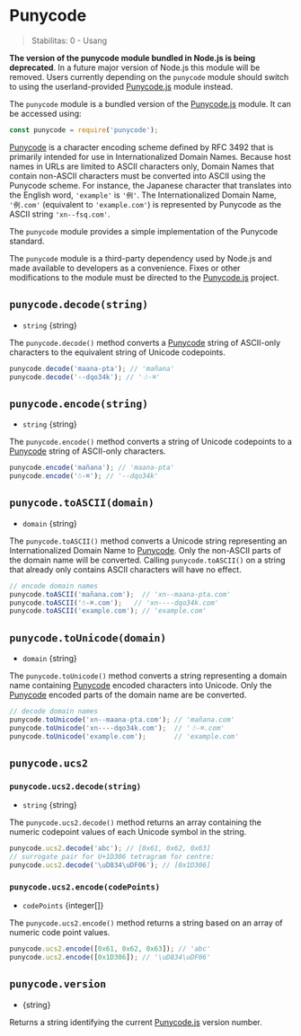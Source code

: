 # Punycode
<!-- YAML
changes:
  - version: v7.0.0
    pr-url: https://github.com/nodejs/node/pull/7941
    description: Accessing this module will now emit a deprecation warning.
-->

<!--introduced_in=v0.10.0-->

> Stabilitas: 0 - Usang

**The version of the punycode module bundled in Node.js is being deprecated**. In a future major version of Node.js this module will be removed. Users currently depending on the `punycode` module should switch to using the userland-provided [Punycode.js](https://github.com/bestiejs/punycode.js) module instead.

The `punycode` module is a bundled version of the [Punycode.js](https://github.com/bestiejs/punycode.js) module. It can be accessed using:

```js
const punycode = require('punycode');
```

[Punycode](https://tools.ietf.org/html/rfc3492) is a character encoding scheme defined by RFC 3492 that is primarily intended for use in Internationalized Domain Names. Because host names in URLs are limited to ASCII characters only, Domain Names that contain non-ASCII characters must be converted into ASCII using the Punycode scheme. For instance, the Japanese character that translates into the English word, `'example'` is `'例'`. The Internationalized Domain Name, `'例.com'` (equivalent to `'example.com'`) is represented by Punycode as the ASCII string `'xn--fsq.com'`.

The `punycode` module provides a simple implementation of the Punycode standard.

The `punycode` module is a third-party dependency used by Node.js and made available to developers as a convenience. Fixes or other modifications to the module must be directed to the [Punycode.js](https://github.com/bestiejs/punycode.js) project.

## `punycode.decode(string)`
<!-- YAML
added: v0.5.1
-->

* `string` {string}

The `punycode.decode()` method converts a [Punycode](https://tools.ietf.org/html/rfc3492) string of ASCII-only characters to the equivalent string of Unicode codepoints.

```js
punycode.decode('maana-pta'); // 'mañana'
punycode.decode('--dqo34k'); // '☃-⌘'
```

## `punycode.encode(string)`
<!-- YAML
added: v0.5.1
-->

* `string` {string}

The `punycode.encode()` method converts a string of Unicode codepoints to a [Punycode](https://tools.ietf.org/html/rfc3492) string of ASCII-only characters.

```js
punycode.encode('mañana'); // 'maana-pta'
punycode.encode('☃-⌘'); // '--dqo34k'
```

## `punycode.toASCII(domain)`
<!-- YAML
added: v0.6.1
-->

* `domain` {string}

The `punycode.toASCII()` method converts a Unicode string representing an Internationalized Domain Name to [Punycode](https://tools.ietf.org/html/rfc3492). Only the non-ASCII parts of the domain name will be converted. Calling `punycode.toASCII()` on a string that already only contains ASCII characters will have no effect.

```js
// encode domain names
punycode.toASCII('mañana.com');  // 'xn--maana-pta.com'
punycode.toASCII('☃-⌘.com');   // 'xn----dqo34k.com'
punycode.toASCII('example.com'); // 'example.com'
```

## `punycode.toUnicode(domain)`
<!-- YAML
added: v0.6.1
-->

* `domain` {string}

The `punycode.toUnicode()` method converts a string representing a domain name containing [Punycode](https://tools.ietf.org/html/rfc3492) encoded characters into Unicode. Only the [Punycode](https://tools.ietf.org/html/rfc3492) encoded parts of the domain name are be converted.

```js
// decode domain names
punycode.toUnicode('xn--maana-pta.com'); // 'mañana.com'
punycode.toUnicode('xn----dqo34k.com');  // '☃-⌘.com'
punycode.toUnicode('example.com');       // 'example.com'
```

## `punycode.ucs2`
<!-- YAML
added: v0.7.0
-->

### `punycode.ucs2.decode(string)`
<!-- YAML
added: v0.7.0
-->

* `string` {string}

The `punycode.ucs2.decode()` method returns an array containing the numeric codepoint values of each Unicode symbol in the string.

```js
punycode.ucs2.decode('abc'); // [0x61, 0x62, 0x63]
// surrogate pair for U+1D306 tetragram for centre:
punycode.ucs2.decode('\uD834\uDF06'); // [0x1D306]
```

### `punycode.ucs2.encode(codePoints)`
<!-- YAML
added: v0.7.0
-->

* `codePoints` {integer[]}

The `punycode.ucs2.encode()` method returns a string based on an array of numeric code point values.

```js
punycode.ucs2.encode([0x61, 0x62, 0x63]); // 'abc'
punycode.ucs2.encode([0x1D306]); // '\uD834\uDF06'
```

## `punycode.version`
<!-- YAML
added: v0.6.1
-->

* {string}

Returns a string identifying the current [Punycode.js](https://github.com/bestiejs/punycode.js) version number.
